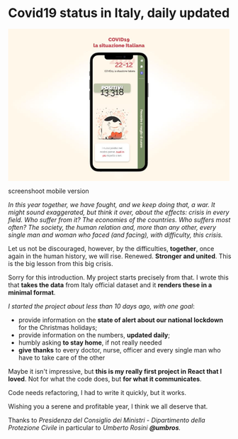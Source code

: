 # Covid19 status in Italy, daily updated

<img src="/mockup.jpeg" align="center" alt="mockup-covid19-italy" width="500" />
<p>screenshoot mobile version </p>

*In this year together, we have fought, and we keep doing that, a war. It might sound exaggerated, but think it over, about the effects: crisis in every field. Who suffer from it? The economies of the countries. Who suffers most often? The society, the human relation and, more than any other, every single man and woman who faced (and facing), with difficulty, this crisis.*
> 
Let us not be discouraged, however, by the difficulties, **together**, once again in the human history, we will rise.
Renewed. **Stronger and united**. This is the big lesson from this big crisis.

Sorry for this introduction. My project starts precisely from that.
I wrote this that **takes the data** from Italy official dataset and it **renders these in a minimal format**.

*I started the project about less than 10 days ago, with one goal*:
- provide information on the **state of alert about our national lockdown** for the Christmas holidays;
- provide information on the numbers, **updated daily**;
- humbly asking **to stay home**, if not really needed
- **give thanks** to every doctor, nurse, officer and every single man who have to take care of the other

Maybe it isn't impressive, but **this is my really first project in React that I loved**. Not for what the code does, but **for what it communicates**.

Code needs refactoring, I had to write it quickly, but it works.

Wishing you a serene and profitable year, I think we all deserve that.


Thanks to <em>Presidenza del Consiglio dei Ministri - Dipartimento della Protezione Civile</em> in particular to <em>Umberto Rosini<em> <strong>@umbros</strong>.

